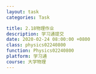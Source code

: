 ```yaml
---
layout: task
categories: Task

title: 2.18物理作业
description: 学习通提交
date: 2020-02-24 08:00:00 +0800
class: physics02240800
function: Physics02240800
platform: 学习通
course: 大学物理
---
```


